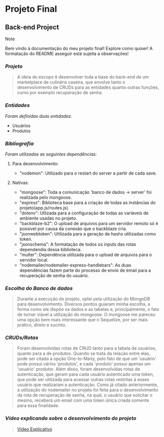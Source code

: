 # Projeto Final

## Back-end Project

> [!NOTE]
> Bem vindo à documentação do meu projeto final! Explore como quiser!
> A formatação do README asseguir está sujeita a observações!

### **_Projeto_**

> A ideia do escopo é desenvolver toda a base do back-end de um marketplace de culinária caseira, que envolve tanto o desenvolvimento de CRUDs para as entidades quanto outras funções, como por exemplo recuperação de senha.

### **_Entidades_**

_Foram definidas duas entidades:_

- Usuários
- Produtos

### **_Bibliografia_**

_Foram utilizadas as seguintes dependências:_

1. Para desenvolvimento:

   - "nodemon": Utilizado para o restart do server a partir de cada save.

2. Nativas:
   - "mongoose": Toda a comunicação 'banco de dados -> server' foi realizada pelo mongoose.
   - "express": Biblioteca base para a criação de todas as instâncias do projeto(app.js/routes.js).
   - "dotenv": Utlizada para a configuração de todas as variáveis de ambiente usadas no projeto.
   - "backblaze-b2": O upload de arquivos para um servidor remoto só é possível por causa da conexão que o backblaze cria.
   - "jsonwebtoken": Utilizada para a geração de hashs utilizadas como token.
   - "jsonschema": A formatação de todos os inputs das rotas dependendia dessa biblioteca.
   - "multer": Dependência utilizada para o upload de arquivos para o servidor local.
   - "nodemailer/nodemailer-express-handlebars": As duas dependências fazem parte do processo de envio de email para a recuperação de senha do usuário.

### **_Escolha do Banco de dados_**

> Durante a execução do projeto, optei pela utilização do MongoDB para desenvolvimento. Diversos pontos guiaram minha escolha, a forma como ele dispõe os dados e as tabelas e, principalmente, o fato de tornar viável a utilização do mongoose. O mongoose me pareceu uma opção bem mais interessante que o Sequelize, por ser mais prático, direto e sucinto.

### **_CRUDs/Rotas_**

> Foram desenvolvidas rotas de CRUD tanto para a tabela de usuários, quanto para a de produtos. Quando se trata da relação entre elas, pode ser citada a opção One-to-Many, pelo fato de que um 'usuário' pode possui vários 'produtos', e cada 'produto' possui apenas um 'usuário' produtor.
> Além disso, foram desenvolvidas rotas de autenticação, que geram para cada usuário autenticado uma token, que pode ser utilizada para acessar outras rotas restritas à esses usuário que realizaram a autenticação.
> Como já citado anteriormente, a utilização do nodemailer no projeto foi feita para o desenvolvimento da rota de recuperação de senha, na qual, o usuário que solicitar o mesmo, receberá um email com uma token única criada somente para essa finalidade.

### **_Vídeo explicando sobre o desenvolvimento do projeto_**

> [Vídeo Explicativo](https://www.youtube.com/watch?v=HdW2BMRBDZ8&list=PLR8JXremim5BWiO-MCaAffQYwFZrD11-j&index=2)
